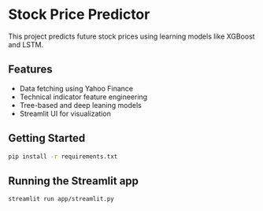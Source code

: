 # Stock Price Predictor

This project predicts future stock prices using learning models like XGBoost and LSTM.

## Features
- Data fetching using Yahoo Finance
- Technical indicator feature engineering
- Tree-based and deep leaning models
- Streamlit UI for visualization

## Getting Started
```bash
pip install -r requirements.txt
```

## Running the Streamlit app
```bash
streamlit run app/streamlit.py
```